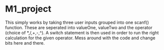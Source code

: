 # M1_project
This simply works by taking three user inputs grouped into one scanf() function.
These are seperated into valueOne, valueTwo and the operator (choice of *,/,+,-,^).
A switch statement is then used in order to run the right calculation for the given operator.
Mess around with the code and change bits here and there.
